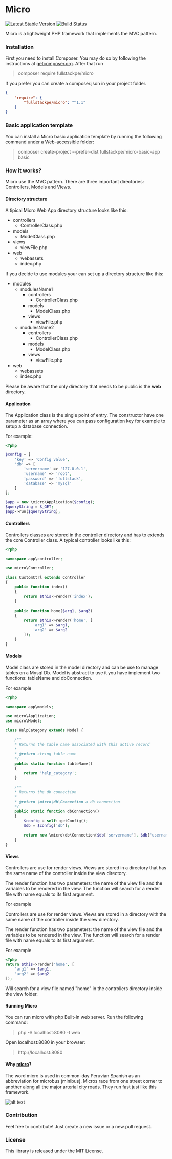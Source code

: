 # Micro

[![Latest Stable Version](https://poser.pugx.org/fullstackpe/micro/v/stable)](https://packagist.org/packages/fullstackpe/micro) [![Build Status](https://travis-ci.org/marcomilon/micro.svg?branch=master)](https://travis-ci.org/marcomilon/micro)

Micro is a lightweight PHP framework that implements the MVC pattern.

### Installation

First you need to install Composer. You may do so by following the instructions at [getcomposer.org](https://getcomposer.org/download/). After that run

> composer require fullstackpe/micro

If you prefer you can create a composer.json in your project folder.

```json
{
    "require": {
        "fullstackpe/micro": "^1.1"
    }
}
```

### Basic application template

You can install a Micro basic application template by running the following command under a Web-accessible folder:

> composer create-project --prefer-dist fullstackpe/micro-basic-app basic

### How it works?

Micro use the MVC pattern. There are three important directories: Controllers, Models and Views.

#### Directory structure

A tipical Micro Web App directory structure looks like this:

* controllers
    * ControllerClass.php
* models
    * ModelClass.php
* views
    * viewFile.php
* web
    * webassets 
    * index.php

If you decide to use modules your can set up a directory structure like this:

* modules 
    * modulesName1
        * controllers
            * ControllerClass.php
        * models
            * ModelClass.php
        * views
            * viewFile.php 
    * modulesName2
        * controllers
            * ControllerClass.php
        * models
            * ModelClass.php
        * views
            * viewFile.php 
* web
    * webassets 
    * index.php
    
Please be aware that the only directory that needs to be public is the **web** directory.           

#### Application 

The Application class is the single point of entry. The constructor have one parameter as an array where you can pass configuration 
key for example to setup a database connection. 

For example:

```php
<?php 

$config = [
    'key' => 'Config value',
    'db' => [
        'servername' => '127.0.0.1',
        'username' => 'root',
        'password' => 'fullstack',
        'database' => 'mysql'
    ]
];

$app = new \micro\Application($config);
$queryString = $_GET;
$app->run($queryString);

```


#### Controllers

Controllers classes are stored in the controller directory and has to extends the core Controller class. A typical controller looks like this:

```php
<?php 

namespace app\controller;

use micro\Controller;

class CustomCtrl extends Controller
{
    public function index() 
    {
        return $this->render('index');
    }
    
    public function home($arg1, $arg2) 
    {
        return $this->render('home', [
            'arg1' => $arg1,
            'arg2' => $arg2
        ]);
    }
}

```

#### Models

Model class are stored in the model directory and can be use to manage tables on a Mysql Db. 
Model is abstract to use it you have implement two functions: tableName and dbConnection.

For example

```php
<?php 

namespace app\models;

use micro\Application;
use micro\Model;

class HelpCategory extends Model {
    
    /**
    * Returns the table name associated with this active record
    *
    * @return string table name
    */
    public static function tableName() 
    {
        return 'help_category';
    }
    
    /**
    * Returns the db connection
    *
    * @return \micro\db\Connection a db connection
    */
    public static function dbConnection() 
    {
        $config = self::getConfig();
        $db = $config['db'];
        
        return new \micro\db\Connection($db['servername'], $db['username'], $db['password'], $db['database']);
    }
}

```

#### Views

Controllers are use for render views. Views are stored in a directory that has the 
same name of the controller inside the view directory.

The render function has two parameters: the name of the view file and the variables to be rendered in the view. The function will search for a render file with name equals to its first argument. 

For example

Controllers are use for render views. Views are stored in a directory with the 
same name of the controller inside the view directory.

The render function has two parameters: the name of the view file and the variables to be rendered in the view. The function will search for a render file with name equals to its first argument. 

For example

```php
<?php 
return $this->render('home', [
    'arg1' => $arg1,
    'arg2' => $arg2
]);

```
Will search for a view file named "home" in the controllers directory inside the
view folder.

#### Running Micro

You can run micro with php Built-in web server. Run the following command:

> php -S localhost:8080 -t web

Open localhost:8080 in your browser:

> http://localhost:8080

#### Why [micro](https://en.wikipedia.org/wiki/Transport_in_Lima)?

The word micro is used in common-day Peruvian Spanish as an abbreviation for microbus (minibus). 
Micros race from one street corner to another along all the major arterial city roads. They run fast just like this framework.

![alt text](https://raw.githubusercontent.com/marcomilon/micro-basic-app/master/web/img/micro.jpg)

### Contribution

Feel free to contribute! Just create a new issue or a new pull request.

### License

This library is released under the MIT License.


